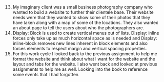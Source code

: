 13. My imaginary client was a small business photography company who wanted to build a website to further their clientele base. Their website needs were that they wanted to show some of their photos that they have taken along with a map of some of the locations. They also wanted an about page to tell the users about who the photographers are.
14. Display: Block is used to create vertical menus out of lists. Display: inline forces only take up as much horizontal space as is needed and Display: inline-block removes new lines inherent in block elements and also forces elements to respect margin and vertical spacing properties.
15. For this work cycle I looked back to the previous assignment to help me format the website and think about what I want for the website and the layout and tabs for the website. I also went back and looked at previous assignments to help me as well. Looking into the book to reference some events that I had forgotten.
